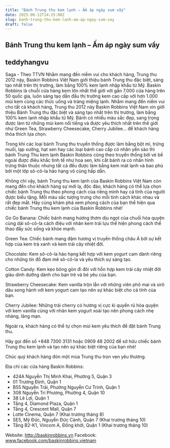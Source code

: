 ```yaml
---
title: "Bánh Trung thu kem lạnh – Ấm áp ngày sum vầy"
date: 2025-06-12T14:25:00Z
slug: banh-trung-thu-kem-lanh-am-ap-ngay-sum-vay
draft: false
---
```


## Bánh Trung thu kem lạnh – Ấm áp ngày sum vầy

## teddyhangvu

Saga - Theo TTVN
Nhằm mang đến niềm vui cho khách hàng, Trung thu 2012 này, Baskin Robbins Việt Nam giới thiệu bánh Trung thu đặc biệt, sáng tạo nhất trên thị trường, làm bằng 100% kem lạnh nhập khẩu từ Mỹ.
Baskin Robbins là chuỗi cửa hàng kem lớn nhất thế giới với gần 7.000 cửa hàng trên 50 quốc gia, luôn sáng tạo dẫn đầu thị trường kem cao cấp với hơn 1.000 mùi kem cùng các thức uống và tráng miệng lạnh. Nhằm mang đến niềm vui cho tất cả khách hàng, Trung thu 2012 này Baskin Robbins Việt Nam xin giới thiệu Bánh Trung thu đặc biệt và sáng tạo nhất trên thị trường, làm bằng 100% kem lạnh nhập khẩu từ Mỹ. Bánh có nhiều màu sắc đẹp, sang trọng được làm từ những mùi kem nổi tiếng và được yêu thích nhất trên thế giới như Green Tea, Strawberry Cheesecake, Cherry Jubilee… để khách hàng thỏa thích lựa chọn.



Trong khi các loại bánh Trung thu truyền thống được làm bằng bột mì, trứng muối, lạp xưởng, hạt sen hay các loại bánh cao cấp có nhân yến sào thì bánh Trung Thu kem lạnh Baskin Robbins cũng theo truyền thống bởi vẻ bề ngoài được điêu khắc tinh tế như hoa sen, khi cắt bánh ra có nhân hình trứng thân thuộc nhưng tất cả đều được làm bằng kem mát lạnh và bao phủ bởi một lớp sô-cô-la hảo hạng vô cùng hấp dẫn.



Không chỉ vậy, bánh Trung thu kem lạnh của Baskin Robbins Việt Nam còn mang đến cho khách hàng  sự mới lạ, độc đáo, khách hàng có thể lựa chọn chiếc bánh Trung thu theo phong cách của riêng mình hay cá tính của người được biếu tặng. Mỗi màu sắc tượng trưng cho mỗi tính cách khác nhau và rất đẹp mắt. Hãy cùng khám phá xem phong cách của bạn thể hiện qua chiếc bánh Trung thu kem lạnh của Baskin Robbins nhé!

Go Go Banana: Chiếc bánh mang hương thơm dịu ngọt của chuối hòa quyện cùng dải sô-cô-la cách điệu với nhân kem trái lựu thể hiện phong cách thể thao đầy sức sống và khỏe mạnh.



Green Tea: Chiếc bánh mang đậm hương vị truyền thống châu Á bởi sự kết hợp của kem trà xanh và kem trái cây nhiệt đới.



Chocolate: Kem sô-cô-la hảo hạng kết hợp với kem yogurt cam dành riêng cho những tín đồ đam mê sô-cô-la và yêu thích sự sáng tạo.



Cotton Candy: Kem kẹo bông gòn đi đôi với hỗn hợp kem trái cây nhiệt đới giàu dinh dưỡng dành cho bạn trẻ và bé yêu của bạn.



Strawberry Cheesecake: Kem vanilla trộn lẫn với những viên phô mai và sirô dâu song hành với kem yogurt cam tạo nên sự khác biệt cho cá tính của bạn.



Cherry Jubilee: Những trái cherry có hương vị cực kì quyến rũ hòa quyện với kem vanilla cùng với nhân kem yogurt xoài tạo nên phong cách nhẹ nhàng, lãng mạn.



Ngoài ra, khách hàng có thể tự chọn mùi kem yêu thích để đặt bánh Trung thu.

Hãy gọi đến số +848 7300 3131 hoặc 0909 48 2002 để sở hữu chiếc bánh Trung thu kem lạnh và tạo nên sự khác biệt riêng của bạn nhé!

Chúc quý khách hàng đón một mùa Trung thu trọn vẹn yêu thương.

Địa chỉ các cửa hàng Baskin Robbins:
+ 424A Nguyễn Thị Minh Khai, Phường 5, Quận 3
+ 01 Trương Định, Quận 1
+ B55 Nguyễn Trãi, Phường Nguyễn Cư Trinh, Quận 1
+ 308 Nguyễn Tri Phương, Phường 4, Quận 10
+ 38 Lê Lợi, Quận 1
+ Tầng 4, Diamond Plaza, Quận 1
+ Tầng 4, Crescent Mall, Quận 7
+ Lotte Cinema, Quận 7 (Khai trương tháng 8)
+ SE5, Mỹ Đức, Nguyễn Đức Cảnh, Quận 7 (Khai trương tháng 10)
+ Tầng B2-K1, Vincom A, Đồng khởi, Quận 1 (Khai trương tháng 10)

Website: http://baskinrobbins.vn
Facebook: www.facebook.com/baskinrobbins.vietnam